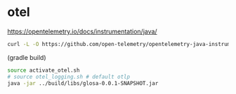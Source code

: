 # otel

<https://opentelemetry.io/docs/instrumentation/java/>

```sh
curl -L -O https://github.com/open-telemetry/opentelemetry-java-instrumentation/releases/latest/download/opentelemetry-javaagent.jar
```

(gradle build)

```sh
source activate_otel.sh
# source otel_logging.sh # default otlp
java -jar ../build/libs/glosa-0.0.1-SNAPSHOT.jar
```
